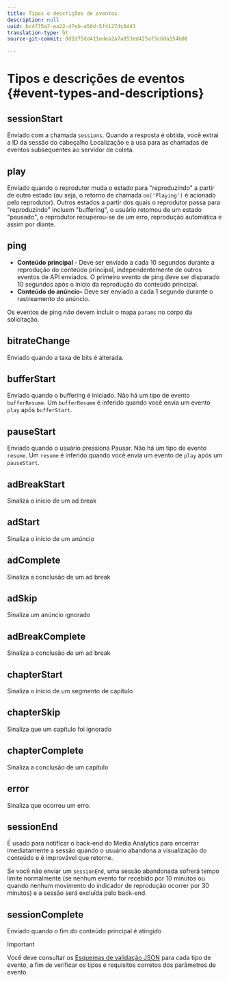 ```yaml
---
title: Tipos e descrições de eventos
description: null
uuid: bc4f75a7-ea22-47eb-a50d-5f41274c6d41
translation-type: ht
source-git-commit: 0d2d75dd411edea2a7a853ed425af5c6da154b06

---
```



# Tipos e descrições de eventos {#event-types-and-descriptions}

## sessionStart

Enviado com a chamada `sessions`. Quando a resposta é obtida, você extrai a ID da sessão do cabeçalho Localização e a usa para as chamadas de eventos subsequentes ao servidor de coleta.

## play

Enviado quando o reprodutor muda o estado para "reproduzindo" a partir de outro estado (ou seja, o retorno de chamada `on('Playing')` é acionado pelo reprodutor). Outros estados a partir dos quais o reprodutor passa para "reproduzindo" incluem "buffering", o usuário retomou de um estado "pausado", o reprodutor recuperou-se de um erro, reprodução automática e assim por diante.

## ping

* **Conteúdo principal -** Deve ser enviado a cada 10 segundos durante a reprodução do conteúdo principal, independentemente de outros eventos de API enviados. O primeiro evento de ping deve ser disparado 10 segundos após o início da reprodução do conteúdo principal.
* **Conteúdo do anúncio-** Deve ser enviado a cada 1 segundo durante o rastreamento do anúncio.

Os eventos de ping *não* devem incluir o mapa `params` no corpo da solicitação.

## bitrateChange

Enviado quando a taxa de bits é alterada.

## bufferStart

Enviado quando o buffering é iniciado. Não há um tipo de evento `bufferResume`. Um `bufferResume` é inferido quando você envia um evento `play` após `bufferStart`.

## pauseStart

Enviado quando o usuário pressiona Pausar. Não há um tipo de evento `resume`. Um `resume` é inferido quando você envia um evento de `play` após um `pauseStart`.

## adBreakStart

Sinaliza o início de um ad break

## adStart

Sinaliza o início de um anúncio

## adComplete

Sinaliza a conclusão de um ad break

## adSkip

Sinaliza um anúncio ignorado

## adBreakComplete

Sinaliza a conclusão de um ad break

## chapterStart

Sinaliza o início de um segmento de capítulo

## chapterSkip

Sinaliza que um capítulo foi ignorado

## chapterComplete

Sinaliza a conclusão de um capítulo

## error

Sinaliza que ocorreu um erro.

## sessionEnd

É usado para notificar o back-end do Media Analytics para encerrar imediatamente a sessão quando o usuário abandona a visualização do conteúdo e é improvável que retorne.

Se você não enviar um `sessionEnd`, uma sessão abandonada sofrerá tempo limite normalmente (se nenhum evento for recebido por 10 minutos ou quando nenhum movimento do indicador de reprodução ocorrer por 30 minutos) e a sessão será excluída pelo back-end.

## sessionComplete

Enviado quando o fim do conteúdo principal é atingido

>[!IMPORTANT]
>
>Você deve consultar os [Esquemas de validação JSON](/help/media-collection-api/mc-api-ref/mc-api-json-validation.md) para cada tipo de evento, a fim de verificar os tipos e requisitos corretos dos parâmetros de evento.


